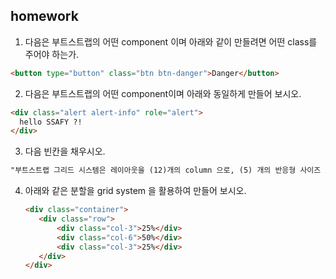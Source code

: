 ## homework

1. 다음은 부트스트랩의 어떤 component 이며 아래와 같이 만들려면 어떤 class를 주어야 하는가.

```html
<button type="button" class="btn btn-danger">Danger</button>
```



2. 다음은 부트스트랩의 어떤 component이며 아래와 동일하게 만들어 보시오.

```html
<div class="alert alert-info" role="alert">
  hello SSAFY ?!
</div>
```



3. 다음 빈칸을 채우시오.

```html
"부트스트랩 그리드 시스템은 레이아웃을 (12)개의 column 으로, (5) 개의 반응형 사이즈 조건을 사용하여 구축한다."
```



4. 아래와 같은 분할을 grid system 을 활용하여 만들어 보시오.

   ```html
   <div class="container">
      <div class="row">
          <div class="col-3">25%</div>
          <div class="col-6">50%</div>
          <div class="col-3">25%</div>
      </div>
   </div>
   ```

   